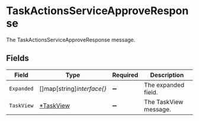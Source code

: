 # TaskActionsServiceApproveResponse

The TaskActionsServiceApproveResponse message.


## Fields

| Field                                        | Type                                         | Required                                     | Description                                  |
| -------------------------------------------- | -------------------------------------------- | -------------------------------------------- | -------------------------------------------- |
| `Expanded`                                   | []map[string]*interface{}*                   | :heavy_minus_sign:                           | The expanded field.                          |
| `TaskView`                                   | [*TaskView](../../models/shared/taskview.md) | :heavy_minus_sign:                           | The TaskView message.                        |